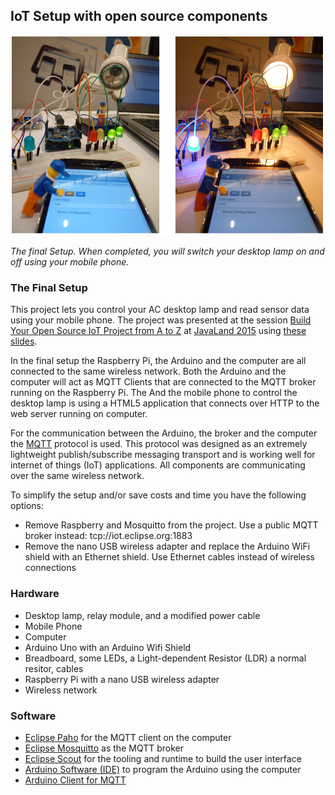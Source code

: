 ## IoT Setup with open source components

![Arduino lamp off](/images/arduino_lamp_off_on.png)

*The final Setup. When completed, you will switch your desktop lamp on and off using your mobile phone.*

### The Final Setup

This project lets you control your AC desktop lamp and read sensor data using your mobile phone. The project was presented at the session [Build Your Open Source IoT Project from A to Z](https://www.doag.org/konferenz/konferenzplaner/konferenzplaner_details.php?locS=0&id=483801&vid=491425) at [JavaLand 2015](http://www.javaland.eu/javaland-2015/) using [these slides](https://wiki.eclipse.org/images/3/35/150318_open_source_iot_printing.pdf).

In the final setup the Raspberry Pi, the Arduino and the computer are all connected to the same wireless network. Both the Arduino and the computer will act as MQTT Clients that are connected to the MQTT broker running on the Raspberry Pi. The And the mobile phone to control the desktop lamp is using a HTML5 application that connects over HTTP to the web server running on computer.

For the communication between the Arduino, the broker and the computer the [MQTT](http://mqtt.org/) protocol is used. This protocol was designed as an extremely lightweight publish/subscribe messaging transport and is working well for internet of things (IoT) applications. All components are communicating over the same wireless network.

To simplify the setup and/or save costs and time you have the following options:
* Remove Raspberry and Mosquitto from the project. Use a public MQTT broker instead: tcp://iot.eclipse.org:1883
* Remove the nano USB wireless adapter and replace the Arduino WiFi shield with an Ethernet shield. Use Ethernet cables instead of wireless connections

### Hardware
* Desktop lamp, relay module, and a modified power cable
* Mobile Phone
* Computer
* Arduino Uno with an Arduino Wifi Shield
* Breadboard, some LEDs, a Light-dependent Resistor (LDR) a normal resitor, cables
* Raspberry Pi with a nano USB wireless adapter
* Wireless network

### Software
* [Eclipse Paho](https://eclipse.org/paho/) for the MQTT client on the computer
* [Eclipse Mosquitto](https://www.eclipse.org/mosquitto/) as the MQTT broker
* [Eclipse Scout](https://eclipse.org/scout/) for the tooling and runtime to build the user interface
* [Arduino Software (IDE)](http://arduino.cc/en/main/software) to program the Arduino using the computer
* [Arduino Client for MQTT](http://knolleary.net/arduino-client-for-mqtt/)

